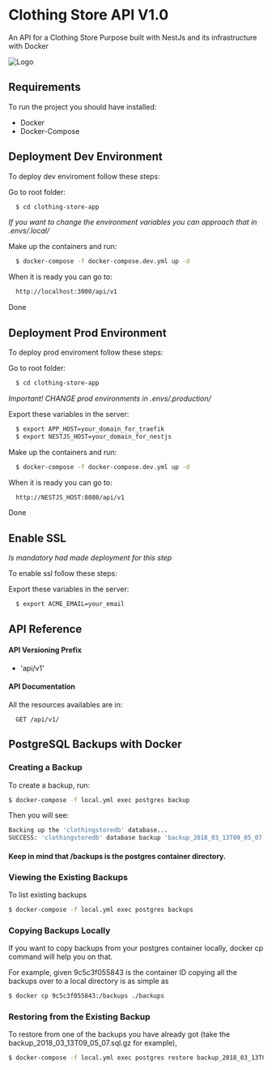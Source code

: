 
# Clothing Store API V1.0

An API for a Clothing Store Purpose built with NestJs and its infrastructure with Docker




![Logo](https://i.ytimg.com/vi/jYFyLLqvHy8/maxresdefault.jpg)


## Requirements
To run the project you should have installed:

- Docker
- Docker-Compose
  
## Deployment Dev Environment

To deploy dev enviroment follow these steps:

Go to root folder:
```bash
  $ cd clothing-store-app
```

*If you want to change the environment variables you can approach that in .envs/.local/*


Make up the containers and run:
```bash
  $ docker-compose -f docker-compose.dev.yml up -d
```

When it is ready you can go to:
```bash
  http://localhost:3000/api/v1
```
Done

## Deployment Prod Environment

To deploy prod enviroment follow these steps:

Go to root folder:
```bash
  $ cd clothing-store-app
```

*Important! CHANGE prod environments in .envs/.production/*

Export these variables in the server:
```bash
  $ export APP_HOST=your_domain_for_traefik
  $ export NESTJS_HOST=your_domain_for_nestjs
```

Make up the containers and run:
```bash
  $ docker-compose -f docker-compose.dev.yml up -d
```

When it is ready you can go to:
```bash
  http://NESTJS_HOST:8080/api/v1
```
Done


## Enable SSL
*Is mandatory had made deployment for this step*

To enable ssl follow these steps:


Export these variables in the server:
```bash
  $ export ACME_EMAIL=your_email
```


## API Reference
#### API Versioning Prefix

- 'api/v1'

#### API Documentation

All the resources availables are in:
```http
  GET /api/v1/
```

## PostgreSQL Backups with Docker

### Creating a Backup
To create a backup, run:
```bash
$ docker-compose -f local.yml exec postgres backup
```

Then you will see:

```bash
Backing up the 'clothingstoredb' database...
SUCCESS: 'clothingstoredb' database backup 'backup_2018_03_13T09_05_07.sql.gz' has been created and placed in '/backups'.
```

#### Keep in mind that /backups is the postgres container directory.

### Viewing the Existing Backups

To list existing backups

```bash
$ docker-compose -f local.yml exec postgres backups
```

### Copying Backups Locally
If you want to copy backups from your postgres container locally, docker cp command will help you on that.

For example, given 9c5c3f055843 is the container ID copying all the backups over to a local directory is as simple as

```bash
$ docker cp 9c5c3f055843:/backups ./backups
```

### Restoring from the Existing Backup
To restore from one of the backups you have already got (take the backup_2018_03_13T09_05_07.sql.gz for example),

```bash
$ docker-compose -f local.yml exec postgres restore backup_2018_03_13T09_05_07.sql.gz
```

